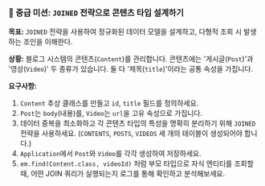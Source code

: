 ### 🥈 중급 미션: `JOINED` 전략으로 콘텐츠 타입 설계하기

**목표:** `JOINED` 전략을 사용하여 정규화된 데이터 모델을 설계하고, 다형적 조회 시 발생하는 조인을 이해한다.

**상황:** 블로그 시스템의 콘텐츠(`Content`)를 관리합니다. 콘텐츠에는 '게시글(`Post`)'과 '영상(`Video`)' 두 종류가 있습니다. 둘 다 '제목(`title`)'이라는 공통 속성을 가집니다.

**요구사항:**
1. `Content` 추상 클래스를 만들고 `id`, `title` 필드를 정의하세요.
2. `Post`는 `body`(내용)를, `Video`는 `url`을 고유 속성으로 가집니다.
3. 데이터 중복을 최소화하고 각 콘텐츠 타입의 특성을 명확히 분리하기 위해 `JOINED` 전략을 사용하세요. (`CONTENTS`, `POSTS`, `VIDEOS` 세 개의 테이블이 생성되어야 합니다.)
4. `Application`에서 `Post`와 `Video`를 각각 생성하여 저장하세요.
5. `em.find(Content.class, videoId)` 처럼 부모 타입으로 자식 엔티티를 조회할 때, 어떤 JOIN 쿼리가 실행되는지 로그를 통해 확인하고 분석해보세요.